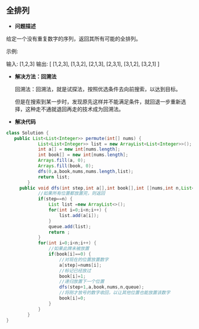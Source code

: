 ## 全排列

- **问题描述**

给定一个没有重复数字的序列，返回其所有可能的全排列。

示例:

输入: [1,2,3]
输出:
[
  [1,2,3],
  [1,3,2],
  [2,1,3],
  [2,3,1],
  [3,1,2],
  [3,2,1]
]

- **解决方法：回溯法**

  回溯法：回溯法，就是试探法，按照优选条件去向前搜索，以达到目标。

  但是在搜索到某一步时，发现原先这样并不能满足条件，就回退一步重新选择，这种走不通就退回再走的技术成为回溯法。

- **解决代码**

```java
class Solution {
   public List<List<Integer>> permute(int[] nums) {
	        List<List<Integer>> list = new ArrayList<List<Integer>>();
	        int a[] = new int[nums.length];
			int book[] = new int[nums.length];
			Arrays.fill(a, 0);
			Arrays.fill(book, 0);
	        dfs(0,a,book,nums,nums.length,list);
	        return list;
	    }
	 public void dfs(int step,int a[],int book[],int []nums,int n,List<List<Integer>> queue) {
			//如果所有位置都放置完，则返回
			if(step==n) {
				List list =new ArrayList<>();
				for(int i=0;i<n;i++) {
					list.add(a[i]);
				}
				queue.add(list);
				return ;
			}
			for(int i=0;i<n;i++) {
				//如果此牌未被放置
				if(book[i]==0) {
					//对现在的位置放置数字
					a[step]=nums[i];
					//标记已经放过
					book[i]=1;
					//递归放置下一个位置
					dfs(step+1,a,book,nums,n,queue);
					//将刚才放号的数字收回，以让其他位置也能放置该数字
					book[i]=0;	
				}	
			}
		}
}
```

